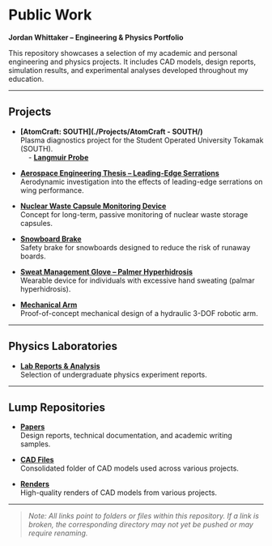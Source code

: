 # Public Work  
**Jordan Whittaker – Engineering & Physics Portfolio**  

This repository showcases a selection of my academic and personal engineering and physics projects. It includes CAD models, design reports, simulation results, and experimental analyses developed throughout my education.

---

## Projects  

- **[AtomCraft: SOUTH](./Projects/AtomCraft - SOUTH/)**  
  Plasma diagnostics project for the Student Operated University Tokamak (SOUTH).  
  &nbsp;&nbsp;&nbsp;&nbsp;- **[Langmuir Probe](./AtomCraft_SOUTH/Langmuir_Probe/)**

- **[Aerospace Engineering Thesis – Leading-Edge Serrations](./Thesis_LE_Serrations/)**  
  Aerodynamic investigation into the effects of leading-edge serrations on wing performance.

- **[Nuclear Waste Capsule Monitoring Device](./Nuclear_Monitoring_Device/)**  
  Concept for long-term, passive monitoring of nuclear waste storage capsules.

- **[Snowboard Brake](./Snowboard_Brake/)**  
  Safety brake for snowboards designed to reduce the risk of runaway boards.

- **[Sweat Management Glove – Palmer Hyperhidrosis](./Sweat_Glove/)**  
  Wearable device for individuals with excessive hand sweating (palmar hyperhidrosis).

- **[Mechanical Arm](./Mechanical_Arm/)**  
  Proof-of-concept mechanical design of a hydraulic 3-DOF robotic arm.

---

## Physics Laboratories  

- **[Lab Reports & Analysis](./Physics_Labs/)**  
  Selection of undergraduate physics experiment reports.

---

## Lump Repositories  

- **[Papers](./Papers/)**  
  Design reports, technical documentation, and academic writing samples.

- **[CAD Files](./CAD_Files/)**  
  Consolidated folder of CAD models used across various projects.

- **[Renders](./Renders/)**  
  High-quality renders of CAD models from various projects.

---

> _Note: All links point to folders or files within this repository. If a link is broken, the corresponding directory may not yet be pushed or may require renaming._
